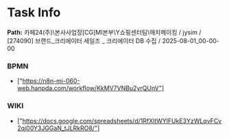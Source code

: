# Task Info

**Path:** 카페24(주)\본사사업장\[CG]MI본부\Y쇼핑센터팀\매치메이킹 / jysim / [274090] 브랜드_크리에이터 세일즈 _ 크리에이터 DB 수집 / 2025-08-01_00-00-00

### BPMN
- ["https://n8n-mi-060-web.hanpda.com/workflow/KkMV7VNBu2yrQUnV"]

### WIKI
- ["https://docs.google.com/spreadsheets/d/1RfXltWYlFUkE3YzWLqvFCv2qj00Y3JGGaN_tJLRkRO8/"]

